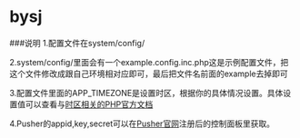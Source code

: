 # bysj
###说明
1.配置文件在system/config/

2.system/config/里面会有一个example.config.inc.php这是示例配置文件，把这个文件修改成跟自己环境相对应即可，最后把文件名前面的example去掉即可

3.配置文件里面的APP_TIMEZONE是设置时区，根据你的具体情况设置。具体设置值可以查看与[时区相关的PHP官方文档](http://php.net/manual/zh/timezones.php)

4.Pusher的appid,key,secret可以在[Pusher官网](https://pusher.com/)注册后的控制面板里获取。
